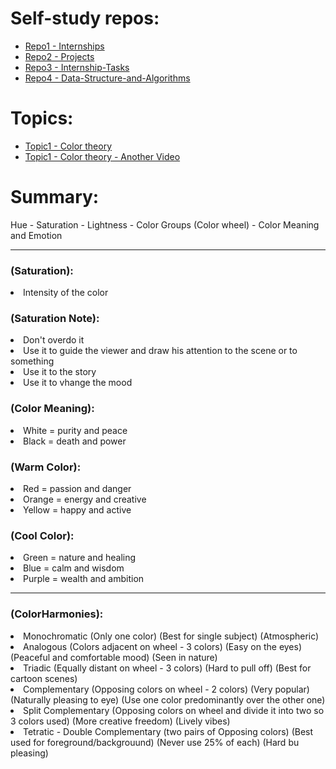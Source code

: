 # Self-study repos:
- [Repo1 - Internships](https://github.com/RaheemAmer/Prepare-for-Girl-script-code-and-google-summer-of-code)
- [Repo2 - Projects](https://github.com/RaheemAmer/Frontend-Projects)
- [Repo3 -  Internship-Tasks](https://github.com/RaheemAmer/Internship-Tasks)
- [Repo4 - Data-Structure-and-Algorithms](https://github.com/RaheemAmer/Data-Structure-and-Algorithms)

# Topics:
- [Topic1 - Color theory](https://youtu.be/AvgCkHrcj90) 
- [Topic1 - Color theory - Another Video](https://youtu.be/Qj1FK8n7WgY)

# Summary:
  Hue - Saturation - Lightness - Color Groups (Color wheel) - Color Meaning and Emotion

<hr>

<h3>(Saturation):</h3>
<li>Intensity of the color </li>

<h3>(Saturation Note):</h3>
<li>Don't overdo it</li>
<li>Use it to guide the viewer and draw his attention to the scene or to something</li>
<li>Use it to the story</li>
<li>Use it to vhange  the mood</li>

<h3>(Color Meaning):</h3>
<li>White = purity and peace </li>
<li>Black = death and power </li>

<h3>(Warm Color):</h3>
<li>Red = passion and danger </li>
<li>Orange = energy and creative </li>
<li>Yellow = happy and active </li>

<h3>(Cool Color):</h3>
<li>Green = nature and healing </li>
<li>Blue = calm and wisdom </li>
<li>Purple = wealth and ambition </li>

<hr>

<h3>(ColorHarmonies):</h3>
<li>Monochromatic (Only one color) (Best for single subject) (Atmospheric) </li>
<li>Analogous (Colors adjacent on wheel - 3 colors) (Easy on the eyes) (Peaceful and comfortable mood) (Seen in nature) </li>
<li>Triadic (Equally distant on wheel - 3 colors) (Hard to pull off) (Best for cartoon scenes) </li>
<li>Complementary (Opposing colors on wheel - 2 colors) (Very popular) (Naturally pleasing to eye) (Use one color predominantly over the other one)</li>
<li>Split Complementary (Opposing colors on wheel and divide it into two so 3 colors used) (More creative freedom) (Lively vibes) </li>
<li>Tetratic - Double Complementary (two pairs of Opposing colors) (Best used for foreground/backgrouund) (Never use 25% of each) (Hard bu pleasing) </li>




